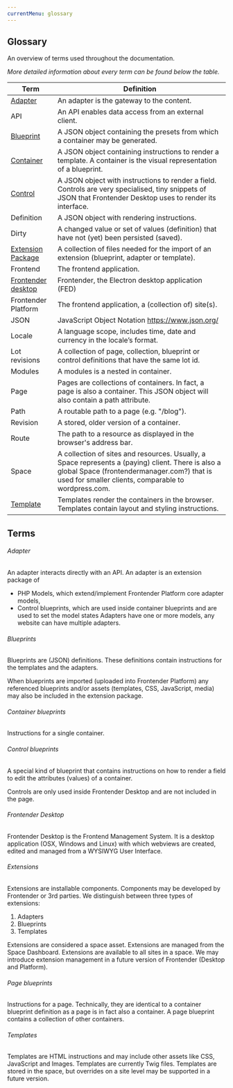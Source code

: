 ```yaml
---
currentMenu: glossary
---
```


## Glossary
An overview of terms used throughout the documentation.

_More detailed information about every term can be found below the table._

| Term | Definition |
| --- | --- |
| [Adapter](#adapter) | An adapter is the gateway to the content. |
| API | An API enables data access from an external client. |
| [Blueprint](#blueprints) | A JSON object containing the presets from which a container may be generated. |
| [Container](#container-blueprints) | A JSON object containing instructions to render a template. A container is the visual representation of a blueprint. |
| [Control](#control-blueprints) | A JSON object with instructions to render a field. Controls are very specialised, tiny snippets of JSON that Frontender Desktop uses to render its interface. |
| Definition | A JSON object with rendering instructions. |
| Dirty | A changed value or set of values (definition) that have not (yet) been persisted (saved). |
| [Extension Package](#extensions) | A collection of files needed for the import of an extension (blueprint, adapter or template). |
| Frontend | The frontend application. |
| [Frontender desktop](#frontender-desktop) | Frontender, the Electron desktop application (FED) |
| Frontender Platform | The frontend application, a (collection of) site(s). |
| JSON | JavaScript Object Notation https://www.json.org/ |
| Locale | A language scope, includes time, date and currency in the locale’s format. |
| Lot revisions | A collection of page, collection, blueprint or control definitions that have the same lot id. |
| Modules | A modules is a nested in container. |
| Page | Pages are collections of containers. In fact, a page is also a container. This JSON object will also contain a path attribute. |
| Path | A routable path to a page (e.g. "/blog"). |
| Revision | A stored, older version of a container. |
| Route | The path to a resource as displayed in the browser's address bar. |
| Space | A collection of sites and resources. Usually, a Space represents a (paying) client. There is also a global Space (frontendermanager.com?) that is used for smaller clients, comparable to wordpress.com. |
| [Template](#templates) | Templates render the containers in the browser. Templates contain layout and styling instructions. |

## Terms

###### Adapter
An adapter interacts directly with an API. An adapter is an extension package of
- PHP Models, which extend/implement Frontender Platform core adapter models,
- Control blueprints, which are used inside container blueprints and are used to set the model states
Adapters have one or more models, any website can have multiple adapters.

###### Blueprints
Blueprints are (JSON) definitions. These definitions contain instructions for the templates and the adapters.

When blueprints are imported (uploaded into Frontender Platform) any referenced blueprints and/or assets (templates, CSS, JavaScript, media) may also be included in the extension package.

###### Container blueprints
Instructions for a single container.

###### Control blueprints
A special kind of blueprint that contains instructions on how to render a field to edit the attributes (values) of a container.

Controls are only used inside Frontender Desktop and are not included in the page.

###### Frontender Desktop
Frontender Desktop is the Frontend Management System. It is a desktop application (OSX, Windows and Linux) with which webviews are created, edited and managed from a WYSIWYG User Interface.

###### Extensions
Extensions are installable components. Components may be developed by Frontender or 3rd parties.
We distinguish between three types of extensions:
1. Adapters
2. Blueprints
3. Templates

Extensions are considered a space asset. Extensions are managed from the Space Dashboard.
Extensions are available to all sites in a space. We may introduce extension management in a future version of Frontender (Desktop and Platform).

###### Page blueprints
Instructions for a page. Technically, they are identical to a container blueprint definition as a page is in fact also a container. A page blueprint contains a collection of other containers.

###### Templates
Templates are HTML instructions and may include other assets like CSS, JavaScript and Images. Templates are currently Twig files. Templates are stored in the space, but overrides on a site level may be supported in a future version.
